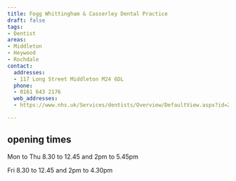 ```yaml
---
title: Fogg Whittingham & Casserley Dental Practice
draft: false
tags:
- Dentist
areas:
- Middleton
- Heywood
- Rochdale
contact:
  addresses:
  - 117 Long Street Middleton M24 6DL
  phone:
  - 0161 643 2176
  web_addresses:
  - https://www.nhs.uk/Services/dentists/Overview/DefaultView.aspx?id=23846

---
```


## opening times

Mon to Thu 8.30 to 12.45 and 2pm to 5.45pm

Fri 8.30 to 12.45 and 2pm to 4.30pm